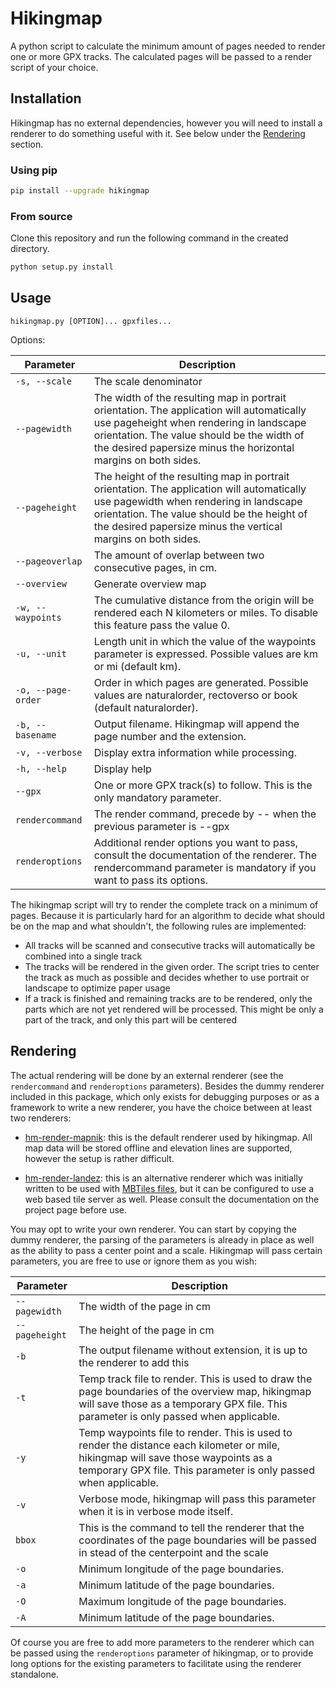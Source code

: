 # Hikingmap

A python script to calculate the minimum amount of pages needed to render one or more GPX tracks. The calculated pages will be passed to a render script of your choice.

## Installation
Hikingmap has no external dependencies, however you will need to install a renderer to do something useful with it. See below under the [Rendering](#rendering) section.

### Using pip
```bash
pip install --upgrade hikingmap
```

### From source
Clone this repository and run the following command in the created directory.
```bash
python setup.py install
```

## Usage

`hikingmap.py [OPTION]... gpxfiles...`

Options:

| Parameter | Description
| --------- | -----------
| `-s, --scale` | The scale denominator
| `--pagewidth` | The width of the resulting map in portrait orientation. The application will automatically use pageheight when rendering in landscape orientation. The value should be the width of the desired papersize minus the horizontal margins on both sides.
| `--pageheight` | The height of the resulting map in portrait orientation. The application will automatically use pagewidth when rendering in landscape orientation. The value should be the height of the desired papersize minus the vertical margins on both sides.
| `--pageoverlap` | The amount of overlap between two consecutive pages, in cm.
| `--overview` | Generate overview map
| `-w, --waypoints` | The cumulative distance from the origin will be rendered each N kilometers or miles. To disable this feature pass the value 0.
| `-u, --unit` | Length unit in which the value of the waypoints parameter is expressed. Possible values are km or mi (default km).
| `-o, --page-order` | Order in which pages are generated. Possible values are naturalorder, rectoverso or book (default naturalorder).
| `-b, --basename` | Output filename. Hikingmap will append the page number and the extension.
| `-v, --verbose` | Display extra information while processing.
| `-h, --help` | Display help
| `--gpx` | One or more GPX track(s) to follow. This is the only mandatory parameter.
| `rendercommand` | The render command, precede by -- when the previous parameter is --gpx
| `renderoptions` | Additional render options you want to pass, consult the documentation of the renderer. The rendercommand parameter is mandatory if you want to pass its options.

The hikingmap script will try to render the complete track on a minimum of pages. Because it is particularly hard for an algorithm to decide what should be on the map and what shouldn't, the following rules are implemented:
* All tracks will be scanned and consecutive tracks will automatically be combined into a single track
* The tracks will be rendered in the given order. The script tries to center the track as much as possible and decides whether to use portrait or landscape to optimize paper usage
* If a track is finished and remaining tracks are to be rendered, only the parts which are not yet rendered will be processed. This might be only a part of the track, and only this part will be centered

## Rendering

The actual rendering will be done by an external renderer (see the `rendercommand` and `renderoptions` parameters). Besides the dummy renderer included in this package, which only exists for debugging purposes or as a framework to write a new renderer, you have the choice between at least two renderers:

* [hm-render-mapnik](https://github.com/roelderickx/hm-render-mapnik): this is the default renderer used by hikingmap. All map data will be stored offline and elevation lines are supported, however the setup is rather difficult.

* [hm-render-landez](https://github.com/roelderickx/hm-render-landez): this is an alternative renderer which was initially written to be used with <a href="https://wiki.openstreetmap.org/wiki/MBTiles">MBTiles files</a>, but it can be configured to use a web based tile server as well. Please consult the documentation on the project page before use.

You may opt to write your own renderer. You can start by copying the dummy renderer, the parsing of the parameters is already in place as well as the ability to pass a center point and a scale. Hikingmap will pass certain parameters, you are free to use or ignore them as you wish:

| Parameter | Description
| --------- | -----------
| `--pagewidth` | The width of the page in cm
| `--pageheight` | The height of the page in cm
| `-b` | The output filename without extension, it is up to the renderer to add this
| `-t` | Temp track file to render. This is used to draw the page boundaries of the overview map, hikingmap will save those as a temporary GPX file. This parameter is only passed when applicable.
| `-y` | Temp waypoints file to render. This is used to render the distance each kilometer or mile, hikingmap will save those waypoints as a temporary GPX file. This parameter is only passed when applicable.
| `-v` | Verbose mode, hikingmap will pass this parameter when it is in verbose mode itself.
| `bbox` | This is the command to tell the renderer that the coordinates of the page boundaries will be passed in stead of the centerpoint and the scale
| `-o` | Minimum longitude of the page boundaries.
| `-a` | Minimum latitude of the page boundaries.
| `-O` | Maximum longitude of the page boundaries.
| `-A` | Minimum latitude of the page boundaries.

Of course you are free to add more parameters to the renderer which can be passed using the `renderoptions` parameter of hikingmap, or to provide long options for the existing parameters to facilitate using the renderer standalone.

